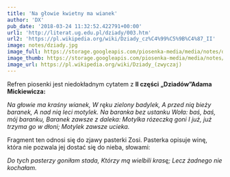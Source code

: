 ```yaml
---
title: 'Na głowie kwietny ma wianek'
author: 'DX'
pub_date: '2018-03-24 11:32:52.422791+00:00'
url1: 'http://literat.ug.edu.pl/dziady/003.htm'
url2: 'https://pl.wikipedia.org/wiki/Dziady_cz%C4%99%C5%9B%C4%87_II'
image: notes/dziady.jpg
image_full: https://storage.googleapis.com/piosenka-media/media/notes/dziady.jpg
image_thumb: https://storage.googleapis.com/piosenka-media/media/notes/dziady.jpg.0x300_q85_upscale.jpg
image_url: https://pl.wikipedia.org/wiki/Dziady_(zwyczaj)
---
```


Refren piosenki jest niedokładnym cytatem z **II części** **„Dziadów”Adama Mickiewicza:**

_Na głowie ma kraśny wianek,_
_W ręku zielony badylek,_
_A przed nią bieży baranek,_
_A nad nią leci motylek._
_Na baranka bez ustanku_
_Woła: baś, baś, mój baranku,_
_Baranek zawsze z daleka:_
_Motylka rózeczką goni_
_I już, już trzyma go w dłoni;_
_Motylek zawsze ucieka._

Fragment ten odnosi się do zjawy pasterki Zosi. Pasterka opisuje winę, która nie pozwala jej dostać się do nieba, słowami:

_Do tych pasterzy goniłam stada,_
_Którzy mą wielbili krasę;_
_Lecz żadnego nie kochałam._